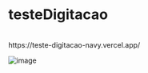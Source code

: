 # testeDigitacao
<br>
https://teste-digitacao-navy.vercel.app/
<br>

![image](https://user-images.githubusercontent.com/105895911/211203000-8770433d-15bb-48f6-8e72-23fcf8e5a1f5.png)
